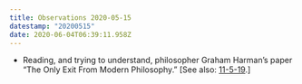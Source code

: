 ```yaml
---
title: Observations 2020-05-15
datestamp: "20200515"
date: 2020-06-04T06:39:11.958Z
---
```

- Reading, and trying to understand, philosopher Graham Harman’s paper “The Only Exit From Modern Philosophy.” [See also: [11-5-19](https://spencertweedy.com/observations/20181105/).]